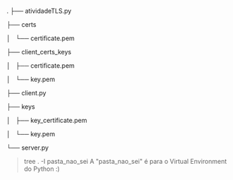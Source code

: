 .
├── atividadeTLS.py

├── certs

│   └── certificate.pem

├── client_certs_keys

│   ├── certificate.pem

│   └── key.pem

├── client.py

├── keys

│   ├── key_certificate.pem

│   └── key.pem

└── server.py

> tree . -I pasta_nao_sei
> A "pasta_nao_sei" é para o Virtual Environment do Python :)
